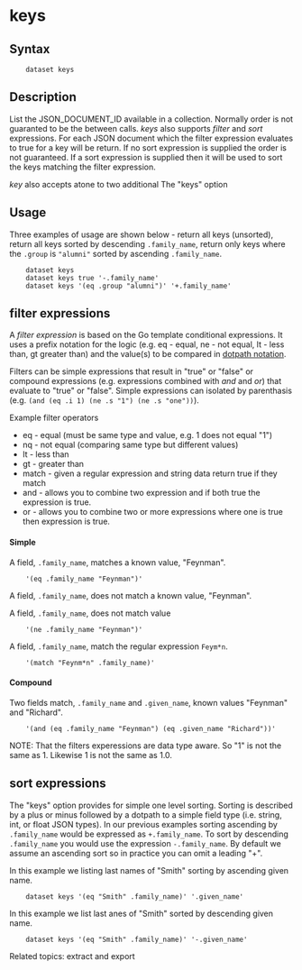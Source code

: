 
# keys

## Syntax

```
    dataset keys
```

## Description

List the JSON_DOCUMENT_ID available in a collection. Normally order is not guaranted to
be the between calls. _keys_ also supports *filter* and *sort* expressions. For each
JSON document which the filter expression evaluates to true for a key will be return.
If no sort expression is supplied the order is not guaranteed.  If a sort expression 
is supplied then it will be used to sort the keys matching the filter expression.

_key_ also accepts atone to two additional The "keys" option

## Usage

Three examples of usage are shown below - return all keys (unsorted), return all
keys sorted by descending `.family_name`, return only keys where the `.group` is
`"alumni"` sorted by ascending `.family_name`.

```shell
    dataset keys
    dataset keys true '-.family_name'
    dataset keys '(eq .group "alumni")' '+.family_name'
```

## filter expressions

A *filter expression* is based on the Go template conditional expressions. It uses 
a prefix notation for the logic (e.g. eq - equal, ne - not equal, lt - less than, gt 
greater than) and the value(s) to be compared in [dotpath notation](dotpath.html).

Filters can be simple expressions that result in "true" or "false" or compound
expressions (e.g. expressions combined with _and_ and _or_) 
that evaluate to "true" or "false".  Simple expressions can isolated by 
parenthasis (e.g. `(and (eq .i 1) (ne .s "1") (ne .s "one"))`).

Example filter operators

+ eq - equal (must be same type and value, e.g. 1 does not equal "1")
+ nq - not equal (comparing same type but different values)
+ lt - less than
+ gt - greater than
+ match - given a regular expression and string data return true if they match
+ and - allows you to combine two expression and if both true the expression is true.
+ or - allows you to combine two or more expressions where one is true then expression is true.

#### Simple

A field, `.family_name`, matches a known value, "Feynman".

```
	'(eq .family_name "Feynman")'
```

A field, `.family_name`, does not match a known value, "Feynman".

A field, `.family_name`, does not match value

```
	'(ne .family_name "Feynman")'
```

A field, `.family_name`, match the regular expression `Feym*n`.

```
	'(match "Feynm*n" .family_name)'
```


#### Compound

Two fields match, `.family_name` and `.given_name`, known values "Feynman" and "Richard".

```
	'(and (eq .family_name "Feynman") (eq .given_name "Richard"))'
```

NOTE: That the filters experessions are data type aware. So "1" is not the same
as 1. Likewise 1 is not the same as 1.0.

## sort expressions

The "keys" option provides for simple one level sorting.  Sorting is described
by a plus or minus followed by a dotpath to a simple field type (i.e. string, int, or 
float JSON types). In our previous examples sorting ascending by `.family_name` would
be expressed as `+.family_name`. To sort by descending `.family_name` you would 
use the expression `-.family_name`.  By default we assume an ascending sort so in 
practice you can omit a leading "+".

In this example we listing last names of "Smith" sorting by ascending given name.

```
    dataset keys '(eq "Smith" .family_name)' '.given_name'
```

In this example we list last anes of "Smith" sorted by descending given name.


```
    dataset keys '(eq "Smith" .family_name)' '-.given_name'
```


Related topics: extract and export


